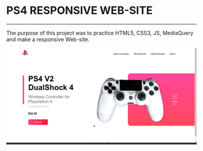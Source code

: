 # PS4 RESPONSIVE WEB-SITE

***

The purpose of this project was to practice HTML5, CSS3, JS, MediaQuery and make a responsive Web-site.

![image da aplicação](web_site_ex2.gif)

